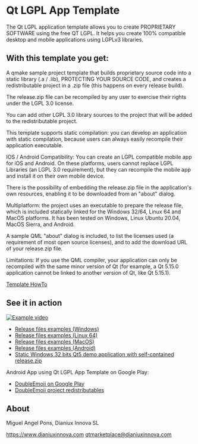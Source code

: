 # Qt LGPL App Template 

The Qt LGPL application template allows you to create PROPRIETARY SOFTWARE using the free QT LGPL. It helps you create 100% compatible desktop and mobile applications using LGPLv3 libraries.

## With this template you get:

A qmake sample project template that builds proprietary source code into a static library (.a / .lib), PROTECTING YOUR SOURCE CODE, and creates a redistributable project in a .zip file (this happens on every release build).

The release.zip file can be recompiled by any user to exercise their rights under the LGPL 3.0 license.

You can add other LGPL 3.0 library sources to the project that will be added to the redistributable project.

This template supports static compilation: you can develop an application with static compilation, because users can always easily recompile their application executable.

IOS / Android Compatibility: You can create an LGPL compatible mobile app for iOS and Android. On these platforms, users cannot replace LGPL Libraries (an LGPL 3.0 requirement), but they can recompile the mobile app and install it on their own mobile device.

There is the possibility of embedding the release.zip file in the application's own resources, enabling it to be downloaded from an "about" dialog.

Multiplatform: the project uses an executable to prepare the release file, which is included statically linked for the Windows 32/64, Linux 64 and MacOS platforms. It has been tested on Windows, Linux Ubuntu 20.04, MacOS Sierra, and Android.

A sample QML "about" dialog is included, to list the licenses used (a requirement of most open source licenses), and to add the download URL of your release.zip file.

Limitations: If you use the QML compiler, your application can only be recompiled with the same minor version of Qt (for example, a Qt 5.15.0 application cannot be linked to another version of Qt, like Qt 5.15.1).

[Template HowTo](https://dianiuxinnova.com/RESOURCES/ReadmeQtLGPL_AppTemplate.txt)

## See it in action

[![Example video](http://img.youtube.com/vi/dWubwoOzjlw/0.jpg)](http://www.youtube.com/watch?v=dWubwoOzjlw)

- [Release files examples (Windows)](https://github.com/dianiux-innova/qtlgplapptemplateExamples/tree/master/windows)
- [Release files examples (Linux 64)](https://github.com/dianiux-innova/qtlgplapptemplateExamples/tree/master/linux-X86_64)
- [Release files examples (MacOS)](https://github.com/dianiux-innova/qtlgplapptemplateExamples/tree/master/macos)
- [Release files examples (Android)](https://github.com/dianiux-innova/qtlgplapptemplateExamples/tree/master/android)
- [Static Windows 32 bits Qt5 demo application with self-contained release.zip](https://github.com/dianiux-innova/qtlgplapptemplateExamples/raw/master/windows/qtLgplAppTemplate_Static_Build_selfContained_release_zip.7z)

Android App using Qt LGPL App Template on Google Play:

- [DoubleEmoji on Google Play](https://play.google.com/store/apps/details?id=com.dianiuxinnova.doubleemoji)
- [DoubleEmoji project redistributables](https://github.com/dianiux-innova/doubleemoji)

## About

Miguel Angel Pons, Dianiux Innova SL

<https://www.dianiuxinnova.com>
<qtmarketplace@dianiuxinnova.com>


